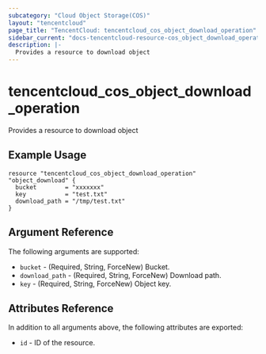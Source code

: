 ```yaml
---
subcategory: "Cloud Object Storage(COS)"
layout: "tencentcloud"
page_title: "TencentCloud: tencentcloud_cos_object_download_operation"
sidebar_current: "docs-tencentcloud-resource-cos_object_download_operation"
description: |-
  Provides a resource to download object
---
```


# tencentcloud_cos_object_download_operation

Provides a resource to download object

## Example Usage

```hcl
resource "tencentcloud_cos_object_download_operation" "object_download" {
  bucket        = "xxxxxxx"
  key           = "test.txt"
  download_path = "/tmp/test.txt"
}
```

## Argument Reference

The following arguments are supported:

* `bucket` - (Required, String, ForceNew) Bucket.
* `download_path` - (Required, String, ForceNew) Download path.
* `key` - (Required, String, ForceNew) Object key.

## Attributes Reference

In addition to all arguments above, the following attributes are exported:

* `id` - ID of the resource.



